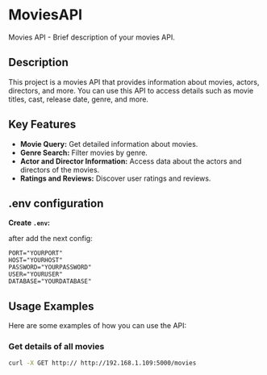 # MoviesAPI

Movies API - Brief description of your movies API.

## Description

This project is a movies API that provides information about movies, actors, directors, and more. You can use this API to access details such as movie titles, cast, release date, genre, and more.

## Key Features

- **Movie Query:** Get detailed information about movies.
- **Genre Search:** Filter movies by genre.
- **Actor and Director Information:** Access data about the actors and directors of the movies.
- **Ratings and Reviews:** Discover user ratings and reviews.

## .env configuration

**Create `.env`:**

after add the next config:

```dotenv
PORT="YOURPORT"
HOST="YOURHOST"
PASSWORD="YOURPASSWORD"
USER="YOURUSER"
DATABASE="YOURDATABASE"
```

## Usage Examples

Here are some examples of how you can use the API:

### Get details of all movies

```bash
curl -X GET http:// http://192.168.1.109:5000/movies
```
